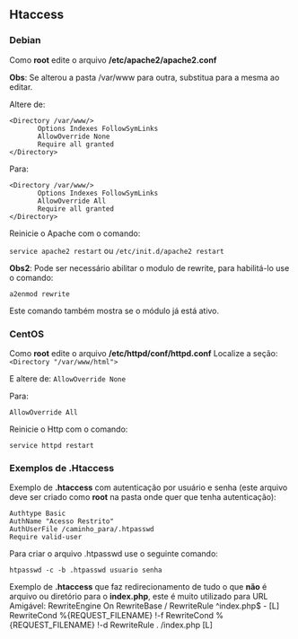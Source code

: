 ## Htaccess

### Debian
Como **root** edite o arquivo **/etc/apache2/apache2.conf**

**Obs**: Se alterou a pasta /var/www para outra, substitua para a mesma ao editar.

Altere de:

```
<Directory /var/www/>
       Options Indexes FollowSymLinks
       AllowOverride None
       Require all granted
</Directory>
```

Para:
```
<Directory /var/www/>
       Options Indexes FollowSymLinks
       AllowOverride All
       Require all granted
</Directory>
```

Reinicie o Apache com o comando:

`service apache2 restart`
ou
`/etc/init.d/apache2 restart`

**Obs2**: Pode ser necessário abilitar o modulo de rewrite, para habilitá-lo use o comando:

`a2enmod rewrite`

Este comando também mostra se o módulo já está ativo.

### CentOS

Como **root** edite o arquivo **/etc/httpd/conf/httpd.conf**
Localize a seção: `<Directory "/var/www/html">`

E altere de:
`AllowOverride None`

Para:

`AllowOverride All`

Reinicie o Http com o comando:

`service httpd restart`

### Exemplos de .Htaccess

Exemplo de **.htaccess** com autenticação por usuário e senha (este arquivo deve ser criado como **root** na pasta onde quer que tenha autenticação):
```
Authtype Basic
AuthName "Acesso Restrito"
AuthUserFile /caminho_para/.htpasswd
Require valid-user
```

Para criar o arquivo .htpasswd use o seguinte comando:

`htpasswd -c -b .htpasswd usuario senha`

Exemplo de **.htaccess** que faz redirecionamento de tudo o que **não** é arquivo ou diretório para o **index.php**, este é muito utilizado para URL Amigável:
<IfModule mod_rewrite.c>
RewriteEngine On
RewriteBase /
RewriteRule ^index\.php$ - [L]
RewriteCond %{REQUEST_FILENAME} !-f
RewriteCond %{REQUEST_FILENAME} !-d
RewriteRule . /index.php [L]
</IfModule>
```


```


